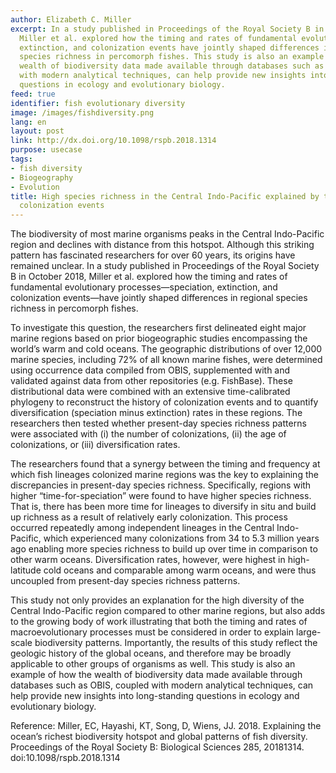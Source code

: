 ```yaml
---
author: Elizabeth C. Miller
excerpt: In a study published in Proceedings of the Royal Society B in October 2018,
  Miller et al. explored how the timing and rates of fundamental evolutionary processes—speciation,
  extinction, and colonization events have jointly shaped differences in regional
  species richness in percomorph fishes. This study is also an example of how the
  wealth of biodiversity data made available through databases such as OBIS, coupled
  with modern analytical techniques, can help provide new insights into long-standing
  questions in ecology and evolutionary biology.
feed: true
identifier: fish evolutionary diversity
image: /images/fishdiversity.png
lang: en
layout: post
link: http://dx.doi.org/10.1098/rspb.2018.1314
purpose: usecase
tags:
- fish diversity
- Biogeography
- Evolution
title: High species richness in the Central Indo-Pacific explained by time and many
  colonization events
---
```


<p>The biodiversity of most marine organisms peaks in the Central Indo-Pacific region and declines with distance from this hotspot. Although this striking pattern has fascinated researchers for over 60 years, its origins have remained unclear. In a study published in Proceedings of the Royal Society B in October 2018, Miller et al. explored how the timing and rates of fundamental evolutionary processes—speciation, extinction, and colonization events—have jointly shaped differences in regional species richness in percomorph fishes.</p>

<p>To investigate this question, the researchers first delineated eight major marine regions based on prior biogeographic studies encompassing the world’s warm and cold oceans. The geographic distributions of over 12,000 marine species, including 72% of all known marine fishes, were determined using occurrence data compiled from OBIS, supplemented with and validated against data from other repositories (e.g. FishBase). These distributional data were combined with an extensive time-calibrated phylogeny to reconstruct the history of colonization events and to quantify diversification (speciation minus extinction) rates in these regions. The researchers then tested whether present-day species richness patterns were associated with (i) the number of colonizations, (ii) the age of colonizations, or (iii) diversification rates.</p>

<p>The researchers found that a synergy between the timing and frequency at which fish lineages colonized marine regions was the key to explaining the discrepancies in present-day species richness. Specifically, regions with higher “time-for-speciation” were found to have higher species richness. That is, there has been more time for lineages to diversify in situ and build up richness as a result of relatively early colonization. This process occurred repeatedly among independent lineages in the Central Indo-Pacific, which experienced many colonizations from 34 to 5.3 million years ago enabling more species richness to build up over time in comparison to other warm oceans. Diversification rates, however, were highest in high-latitude cold oceans and comparable among warm oceans, and were thus uncoupled from present-day species richness patterns.</p>

<p>This study not only provides an explanation for the high diversity of the Central Indo-Pacific region compared to other marine regions, but also adds to the growing body of work illustrating that both the timing and rates of macroevolutionary processes must be considered in order to explain large-scale biodiversity patterns. Importantly, the results of this study reflect the geologic history of the global oceans, and therefore may be broadly applicable to other groups of organisms as well. This study is also an example of how the wealth of biodiversity data made available through databases such as OBIS, coupled with modern analytical techniques, can help provide new insights into long-standing questions in ecology and evolutionary biology.</p>

<p>Reference: Miller, EC, Hayashi, KT, Song, D, Wiens, JJ. 2018. Explaining the ocean’s richest biodiversity hotspot and global patterns of fish diversity. Proceedings of the Royal Society B: Biological Sciences 285, 20181314. doi:10.1098/rspb.2018.1314</p>